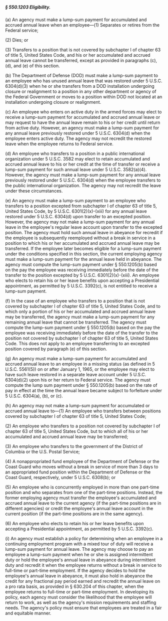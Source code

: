 ##### § 550.1203 Eligibility. #####

(a) An agency must make a lump-sum payment for accumulated and accrued annual leave when an employee—(1) Separates or retires from the Federal service;

(2) Dies; or

(3) Transfers to a position that is not covered by subchapter I of chapter 63 of title 5, United States Code, and his or her accumulated and accrued annual leave cannot be transferred, except as provided in paragraphs (c), (d), and (e) of this section.

(b) The Department of Defense (DOD) must make a lump-sum payment to an employee who has unused annual leave that was restored under 5 U.S.C. 6304(d)(3) when he or she transfers from a DOD installation undergoing closure or realignment to a position in any other department or agency of the Federal Government or moves to a position within DOD not located at an installation undergoing closure or realignment.

(c) An employee who enters on active duty in the armed forces may elect to receive a lump-sum payment for accumulated and accrued annual leave or may request to have the annual leave remain to his or her credit until return from active duty. However, an agency must make a lump-sum payment for any annual leave previously restored under 5 U.S.C. 6304(d) when the employee enters active duty. The agency may not recredit the restored leave when the employee returns to Federal service.

(d) An employee who transfers to a position in a public international organization under 5 U.S.C. 3582 may elect to retain accumulated and accrued annual leave to his or her credit at the time of transfer or receive a lump-sum payment for such annual leave under 5 U.S.C. 3582(a)(4). However, the agency must make a lump-sum payment for any annual leave previously restored under 5 U.S.C. 6304(d) when the employee transfers to the public international organization. The agency may not recredit the leave under these circumstances.

(e) An agency must make a lump-sum payment to an employee who transfers to a position excepted from subchapter I of chapter 63 of title 5, United States Code, by 5 U.S.C. 6301(2)(x)-(xiii) for any annual leave restored under 5 U.S.C. 6304(d) upon transfer to an excepted position. However, the agency may not make a lump-sum payment for any annual leave in the employee's regular leave account upon transfer to the excepted position. The agency must hold such annual leave in abeyance for recredit if the employee is subsequently reemployed without a break in service in a position to which his or her accumulated and accrued annual leave may be transferred. If the employee later becomes eligible for a lump-sum payment under the conditions specified in this section, the current employing agency must make a lump-sum payment for the annual leave held in abeyance. The agency must compute the lump-sum payment under § 550.1205(b) based on the pay the employee was receiving immediately before the date of the transfer to the position excepted by 5 U.S.C. 6301(2)(x)-(xiii). An employee who elects to retain his or her leave benefits upon accepting a Presidential appointment, as permitted by 5 U.S.C. 3392(c), is not entitled to receive a lump-sum payment.

(f) In the case of an employee who transfers to a position that is not covered by subchapter I of chapter 63 of title 5, United States Code, and to which only a portion of his or her accumulated and accrued annual leave may be transferred, the agency must make a lump-sum payment for any remaining annual leave that cannot be transferred. The agency must compute the lump-sum payment under § 550.1205(b) based on the pay the employee was receiving immediately before the date of the transfer to the position not covered by subchapter I of chapter 63 of title 5, United States Code. This does not apply to an employee transferring to an excepted position covered by paragraph (e) of this section.

(g) An agency must make a lump-sum payment for accumulated and accrued annual leave to an employee in a missing status (as defined in 5 U.S.C. 5561(5)) on or after January 1, 1965, or the employee may elect to have such leave restored in a separate leave account under 5 U.S.C. 6304(d)(2) upon his or her return to Federal service. The agency must compute the lump sum payment under § 550.1205(b) based on the rate of pay in effect at the time the annual leave became subject to forfeiture under 5 U.S.C. 6304(a), (b), or (c).

(h) An agency may not make a lump-sum payment for accumulated or accrued annual leave to—(1) An employee who transfers between positions covered by subchapter I of chapter 63 of title 5, United States Code;

(2) An employee who transfers to a position not covered by subchapter I of chapter 63 of title 5, United States Code, but to which all of his or her accumulated and accrued annual leave may be transferred;

(3) An employee who transfers to the government of the District of Columbia or the U.S. Postal Service;

(4) A nonappropriated fund employee of the Department of Defense or the Coast Guard who moves without a break in service of more than 3 days to an appropriated fund position within the Department of Defense or the Coast Guard, respectively, under 5 U.S.C. 6308(b); or

(5) An employee who is concurrently employed in more than one part-time position and who separates from one of the part-time positions. Instead, the former employing agency must transfer the employee's accumulated and accrued annual leave to the current agency (if the part-time positions are in different agencies) or credit the employee's annual leave account in the current position (if the part-time positions are in the same agency).

(6) An employee who elects to retain his or her leave benefits upon accepting a Presidential appointment, as permitted by 5 U.S.C. 3392(c).

(i) An agency must establish a policy for determining when an employee in a continuing employment program with a mixed tour of duty will receive a lump-sum payment for annual leave. The agency may choose to pay an employee a lump-sum payment when he or she is assigned intermittent duty or hold the employee's annual leave in abeyance during intermittent duty and recredit it when the employee returns without a break in service to full-time or part-time employment. If the agency decides to hold the employee's annual leave in abeyance, it must also hold in abeyance the credit for any fractional pay period earned and recredit the annual leave on a pro rata basis, as provided in § 630.204 of this chapter, when the employee returns to full-time or part-time employment. In developing its policy, each agency must consider the likelihood that the employee will return to work, as well as the agency's mission requirements and staffing needs. The agency's policy must ensure that employees are treated in a fair and equitable manner.
